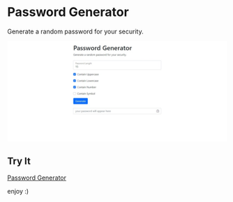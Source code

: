 # Password Generator

Generate a random password for your security.

![Password Generator](https://github.com/abdul15irsyad/generate-password/blob/master/image/screenshot.jpeg?raw=true)

## Try It
[Password Generator](https://abdul15irsyad.github.io/generate-password/)

enjoy :)
